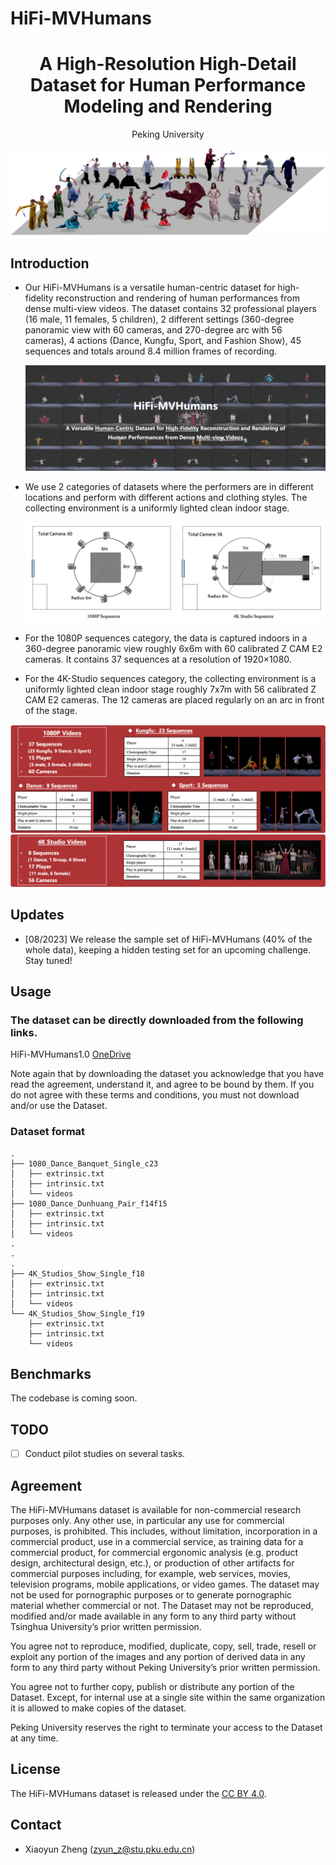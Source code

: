 # HiFi-MVHumans

<div align="center">

<h1> A High-Resolution High-Detail Dataset for Human Performance Modeling and Rendering
    
</h1>

<div>
    Peking University
</div>

![colored_mesh (1)](assets/snapshot.png)

</div>

## Introduction
- Our HiFi-MVHumans is a versatile human-centric dataset for high-fidelity reconstruction and rendering of human performances from dense multi-view videos. The dataset contains 32 professional players (16 male, 11 females, 5 children), 2 different settings (360-degree panoramic view with 60 cameras, and 270-degree arc with 56 cameras), 4 actions (Dance, Kungfu, Sport, and Fashion Show), 45 sequences and totals around 8.4 million frames of recording.

  ![colored_mesh (1)](assets/HiFi-MVHumans.png)
  
- We use 2 categories of datasets where the performers are in different locations and perform with different actions and clothing styles. The collecting environment is a uniformly lighted clean indoor stage.

  ![colored_mesh (1)](assets/camera_position.png)

- For the 1080P sequences category, the data is captured indoors in a 360-degree panoramic view roughly 6x6m with 60 calibrated Z CAM E2 cameras. It contains 37 sequences at a resolution of 1920×1080. 

- For the 4K-Studio sequences category, the collecting environment is a uniformly lighted clean indoor stage roughly 7x7m with 56 calibrated Z CAM E2 cameras. The 12 cameras are placed regularly on an arc in front of the stage. 

![colored_mesh (1)](assets/overviews.png)

## Updates
- [08/2023] We release the sample set of HiFi-MVHumans (40\% of the whole data), keeping a hidden testing set for an upcoming challenge. Stay tuned!

## Usage
### The dataset can be directly downloaded from the following links.
HiFi-MVHumans1.0 [OneDrive](https://1drv.ms/f/s!Ak-j_ZC_XxTsgm-incfmvDx-nE0K?e=BuwU5g)

Note again that by downloading the dataset you acknowledge that you have read the agreement, understand it, and agree to be bound by them. If you do not agree with these terms and conditions, you must not download and/or use the Dataset.

### Dataset format
```
.
├── 1080_Dance_Banquet_Single_c23
│   ├── extrinsic.txt
│   ├── intrinsic.txt
│   └── videos
├── 1080_Dance_Dunhuang_Pair_f14f15
│   ├── extrinsic.txt
│   ├── intrinsic.txt
│   └── videos
.
.
. 
├── 4K_Studios_Show_Single_f18
│   ├── extrinsic.txt
│   ├── intrinsic.txt
│   └── videos
└── 4K_Studios_Show_Single_f19
    ├── extrinsic.txt
    ├── intrinsic.txt
    └── videos
```

## Benchmarks
The codebase is coming soon.

## TODO
- [ ] Conduct pilot studies on several tasks.

## Agreement
The HiFi-MVHumans dataset is available for non-commercial research purposes only. Any other use, in particular any use for commercial purposes, is prohibited. This includes, without limitation, incorporation in a commercial product, use in a commercial service, as training data for a commercial product, for commercial ergonomic analysis (e.g. product design, architectural design, etc.), or production of other artifacts for commercial purposes including, for example, web services, movies, television programs, mobile applications, or video games. The dataset may not be used for pornographic purposes or to generate pornographic material whether commercial or not. The Dataset may not be reproduced, modified and/or made available in any form to any third party without Tsinghua University’s prior written permission.

You agree not to reproduce, modified, duplicate, copy, sell, trade, resell or exploit any portion of the images and any portion of derived data in any form to any third party without Peking University’s prior written permission.

You agree not to further copy, publish or distribute any portion of the Dataset. Except, for internal use at a single site within the same organization it is allowed to make copies of the dataset.

Peking University reserves the right to terminate your access to the Dataset at any time.

## License
The HiFi-MVHumans dataset is released under the [CC BY 4.0](https://creativecommons.org/licenses/by/4.0/).

## Contact
- Xiaoyun Zheng (zyun_z@stu.pku.edu.cn)

